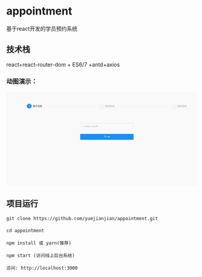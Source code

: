 # appointment
基于react开发的学员预约系统

## 技术栈

react+react-router-dom + ES6/7 +antd+axios

### 动图演示：

![img](https://github.com/yuejianjian/appointment/blob/master/GIF.gif)


## 项目运行


```
git clone https://github.com/yuejianjian/appointment.git  

cd appointment  

npm install 或 yarn(推荐)

npm start (访问线上后台系统)

访问: http://localhost:3000

